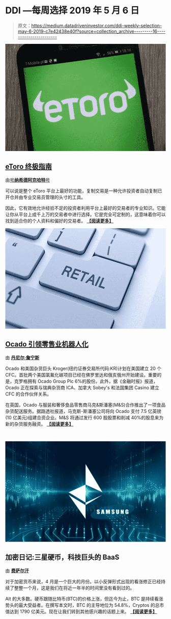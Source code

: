 # DDI —每周选择 2019 年 5 月 6 日

> 原文：<https://medium.datadriveninvestor.com/ddi-weekly-selection-may-6-2019-c7e42438e40f?source=collection_archive---------16----------------------->

[![](img/1cb692cdbdc10fa78d3c2313055bac9d.png)](https://www.datadriveninvestor.com/2019/05/02/the-ultimate-guide-to-etoro/)

## [eToro 终极指南](https://www.datadriveninvestor.com/2019/05/02/the-ultimate-guide-to-etoro/#)

由[号**纳希德阿克哈特**号](https://www.datadriveninvestor.com/2019/05/02/the-ultimate-guide-to-etoro/#)

可以说是整个 eToro 平台上最好的功能，复制交易是一种允许投资者自动复制已开仓并由专业交易员管理的头寸的工具。

因此，它有效地允许经验不足的投资者利用平台上最好的交易者的专业知识。它能让你从平台上成千上万的交易者中进行选择。它是完全可定制的，这意味着你可以找到适合你的个人资料和偏好的交易者。 [**【阅读更多】**](https://www.datadriveninvestor.com/2019/05/02/the-ultimate-guide-to-etoro/#)

[![](img/0697024ed06d5897c4b59ba844d7c9e2.png)](https://www.datadriveninvestor.com/2019/05/03/ocado-leads-the-robotization-of-retail/)

## [Ocado 引领零售业机器人化](https://www.datadriveninvestor.com/2019/05/03/ocado-leads-the-robotization-of-retail/)

由 [**丹尼尔·詹宁斯**](https://www.datadriveninvestor.com/2019/05/03/ocado-leads-the-robotization-of-retail/)

Ocado 和美国杂货巨头 Kroger(纽约证券交易所代码:KR)计划在美国建立 20 个 CFC。首批两个美国氯氟化碳项目已经在佛罗里达和俄亥俄州开始建设。重要的是，克罗格拥有 Ocado Group Plc 6%的股份。此外，据《金融时报》报道，Ocado 正在探索与瑞典杂货商 ICA、加拿大 Sobey's 和法国集团 Casino 建立 CFC 的合作伙伴关系。

在英国，Ocado 与服装和奢侈食品零售商马克&斯潘塞(M&S)合作推出了一项食品杂货配送服务。据路透社报道，马克斯-斯潘塞公司将向 Ocado 支付 7.5 亿英镑(10 亿美元)组建合资企业。M&S 将通过发行 600 股股票和削减 40%的股息来为新的杂货服务融资。 [**【阅读更多】**](https://www.datadriveninvestor.com/2019/05/03/ocado-leads-the-robotization-of-retail/)

​

[![](img/6d4064865c9906c423099e8cba179427.png)](https://www.datadriveninvestor.com/2019/05/02/crypto-diaries-samasung-coin-tech-giants-baas-the-rise-of-coinjoins/)

## 加密日记:三星硬币，科技巨头的 BaaS

由 [**费萨尔汗**](https://www.datadriveninvestor.com/2019/05/02/crypto-diaries-samasung-coin-tech-giants-baas-the-rise-of-coinjoins/)

对于加密货币来说，4 月是一个巨大的月份。以小反弹形式出现的看涨修正已经持续了整整一个月，这是我们在将近一年半的时间里没有看到过的。

Alt 的大多数。硬币跟随比特币(BTC)的价格上涨，但迄今为止，BTC 是持续看涨势头的最大受益者。在撰写本文时，BTC 的主导地位为 54.8%，Cryptos 的总市值达到 1790 亿美元。现在让我们转到其他感兴趣的话题上来。 [**【阅读更多】**](https://www.datadriveninvestor.com/2019/05/02/crypto-diaries-samasung-coin-tech-giants-baas-the-rise-of-coinjoins/)